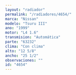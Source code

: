 ```yaml
---
layout: "radiador"
permalink: "/radiadores/4654/"
marca: "Nissan"
modelo: "Tsuru III"
ano: "1999"
motor: "L4 1.6"
transmision: "Automática"
parte: "63232"
clima: "Con clima"
alto: "12 5/8"
ancho: "25 1/2"
observaciones: ""
id: "4654"
---
```



